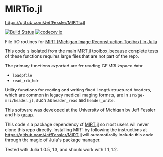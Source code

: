 # MIRTio.jl
https://github.com/JeffFessler/MIRTio.jl

[![Build Status](https://travis-ci.org/JeffFessler/MIRTio.jl.svg?branch=master)](https://travis-ci.org/JeffFessler/MIRTio.jl)
[![codecov.io](http://codecov.io/github/JeffFessler/MIRTio.jl/coverage.svg?branch=master)](http://codecov.io/github/JeffFessler/MIRTio.jl?branch=master)

File I/O routines for
[MIRT (Michigan Image Reconstruction Toolbox) in Julia](https://github.com/JeffFessler/MIRT.jl)

This code is isolated from the main MIRT.jl toolbox,
because complete tests of these functions
requires large files
that are not part of the repo.

The primary functions exported are for reading GE MRI kspace data:
* `loadpfile`
* `read_rdb_hdr`

Utility functions for reading and writing fixed-length structured headers,
which are common in legacy medical imaging formats,
are in `src/ge-mri/header.jl`,
such as `header_read` and `header_write`.

This software was developed at the
[University of Michigan](https://umich.edu/)
by
[Jeff Fessler](http://web.eecs.umich.edu/~fessler)
and his
[group](http://web.eecs.umich.edu/~fessler/group).

This code is a package dependency of
[MIRT.jl](https://github.com/JeffFessler/MIRT.jl)
so most users will never clone this repo directly.
Installing MIRT
by following the instructions at
https://github.com/JeffFessler/MIRT.jl
will automatically include this code
through the magic of Julia's package manager.

Tested with Julia 1.0.5, 1.3, and should work with 1.1, 1.2.

